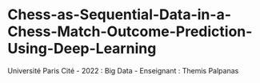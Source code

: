 # Chess-as-Sequential-Data-in-a-Chess-Match-Outcome-Prediction-Using-Deep-Learning
Université Paris Cité - 2022 : Big Data - Enseignant : Themis Palpanas
